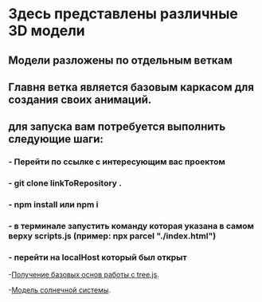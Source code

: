 # Здесь представлены различные 3D модели

## Модели разложены по отдельным веткам

## Главня ветка является базовым каркасом для создания своих анимаций.

## для запуска вам потребуется выполнить следующие шаги:

### - Перейти по ссылке с интересующим вас проектом

### - git clone linkToRepository .

### - npm install или npm i

### - в терминале запустить команду которая указана в самом верху scripts.js (пример: npx parcel "./index.html")

### - перейти на localHost который был открыт

-[Получение базовых основ работы с tree.js](https://github.com/GitStudentSem/3DScens/tree/lesson-1).

-[Модель солнечной системы](https://github.com/GitStudentSem/3DScens/tree/lesson-2).
